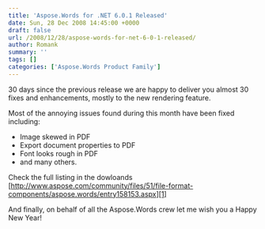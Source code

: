 ```yaml
---
title: 'Aspose.Words for .NET 6.0.1 Released'
date: Sun, 28 Dec 2008 14:45:00 +0000
draft: false
url: /2008/12/28/aspose-words-for-net-6-0-1-released/
author: Romank
summary: ''
tags: []
categories: ['Aspose.Words Product Family']
---
```


30 days since the previous release we are happy to deliver you almost 30 fixes and enhancements, mostly to the new rendering feature.

Most of the annoying issues found during this month have been fixed including:

*   Image skewed in PDF
*   Export document properties to PDF
*   Font looks rough in PDF
*   and many others.

Check the full listing in the dowloands [http://www.aspose.com/community/files/51/file-format-components/aspose.words/entry158153.aspx][1]

And finally, on behalf of all the Aspose.Words crew let me wish you a Happy New Year!




[1]: http://www.aspose.com/community/files/51/file-format-components/aspose.words/entry158153.aspx




